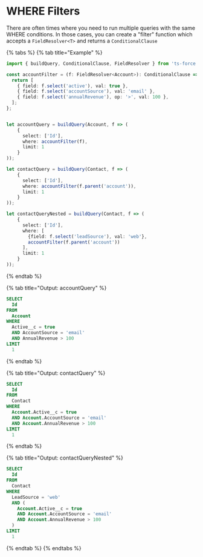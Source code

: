 # WHERE Filters

There are often times where you need to run multiple queries with the same WHERE conditions. In those cases, you can create a "filter" function which accepts a `FieldResolver<T>` and returns a `ConditionalClause`

{% tabs %}
{% tab title="Example" %}
```typescript
import { buildQuery, ConditionalClause, FieldResolver } from 'ts-force';

const accountFilter = (f: FieldResolver<Account>): ConditionalClause => {
  return [
    { field: f.select('active'), val: true },
    { field: f.select('accountSource'), val: 'email' },
    { field: f.select('annualRevenue'), op: '>', val: 100 },
  ];
};


let accountQuery = buildQuery(Account, f => (
    {
      select: ['Id'],
      where: accountFilter(f),
      limit: 1
    }
));

let contactQuery = buildQuery(Contact, f => (
    {
      select: ['Id'],
      where: accountFilter(f.parent('account')),
      limit: 1
    }
));

let contactQueryNested = buildQuery(Contact, f => (
    {
      select: ['Id'],
      where: [
        {field: f.select('leadSource'), val: 'web'},
        accountFilter(f.parent('account'))
      ],
      limit: 1
    }
));
```
{% endtab %}

{% tab title="Output: accountQuery" %}
```sql
SELECT
  Id
FROM
  Account
WHERE
  Active__c = true
  AND AccountSource = 'email'
  AND AnnualRevenue > 100
LIMIT
  1
```
{% endtab %}

{% tab title="Output: contactQuery" %}
```sql
SELECT
  Id
FROM
  Contact
WHERE
  Account.Active__c = true
  AND Account.AccountSource = 'email'
  AND Account.AnnualRevenue > 100
LIMIT
  1
```
{% endtab %}

{% tab title="Output: contactQueryNested" %}
```sql
SELECT
  Id
FROM
  Contact
WHERE
  LeadSource = 'web'
  AND (
    Account.Active__c = true
    AND Account.AccountSource = 'email'
    AND Account.AnnualRevenue > 100
  )
LIMIT
  1
```
{% endtab %}
{% endtabs %}

